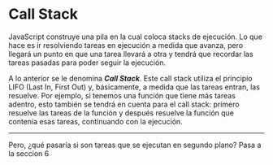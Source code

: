 # Call Stack

JavaScript construye una pila en la cual coloca stacks de ejecución. Lo que hace es ir resolviendo tareas en ejecución a medida que avanza, pero llegará un punto en que una tarea llevará a otra y tendrá que recordar las tareas pasadas para poder seguir la ejecución.

A lo anterior se le denomina **_Call Stack_**. Este call stack utiliza el principio LIFO (Last In, First Out) y, básicamente, a medida que las tareas entran, las resuelve. Por ejemplo, si tenemos una función que tiene más tareas adentro, esto también se tendrá en cuenta para el call stack: primero resuelve las tareas de la función y después resuelve la función que contenía esas tareas, continuando con la ejecución.

---

Pero, ¿qué pasaría si son tareas que se ejecutan en segundo plano?
Pasa a la seccion 6
